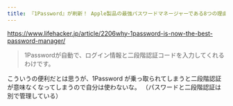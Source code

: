 ```yaml
---
title: 『1Password』が刷新！ Apple製品の最強パスワードマネージャーである8つの理由 | ライフハッカー［日本版］
---
```


https://www.lifehacker.jp/article/2206why-1password-is-now-the-best-password-manager/

> 1Passwordが自動で、ログイン情報と二段階認証コードを入力してくれるわけです。

こういうの便利だとは思うが、1Password が乗っ取られてしまうと二段階認証が意味なくなってしまうので自分は使わないな。
（パスワードと二段階認証は別で管理している）

